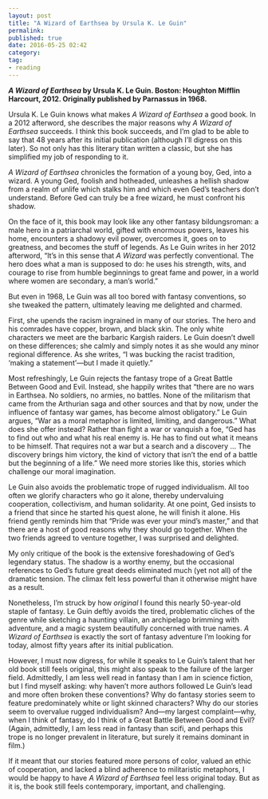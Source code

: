 ```yaml
---
layout: post
title: "A Wizard of Earthsea by Ursula K. Le Guin"
permalink: 
published: true
date: 2016-05-25 02:42
category: 
tag: 
- reading
---
```


***A Wizard of Earthsea* by Ursula K. Le Guin. Boston: Houghton Mifflin Harcourt, 2012. Originally published by Parnassus in 1968.**

Ursula K. Le Guin knows what makes *A Wizard of Earthsea* a good book. In a 2012 afterword, she describes the major reasons why *A Wizard of Earthsea* succeeds. I think this book succeeds, and I’m glad to be able to say that 48 years after its initial publication (although I’ll digress on this later). So not only has this literary titan written a classic, but she has simplified my job of responding to it.

*A Wizard of Earthsea* chronicles the formation of a young boy, Ged, into a wizard. A young Ged, foolish and hotheaded, unleashes a hellish shadow from a realm of unlife which stalks him and which even Ged’s teachers don’t understand. Before Ged can truly be a free wizard, he must confront his shadow.

On the face of it, this book may look like any other fantasy bildungsroman: a male hero in a patriarchal world, gifted with enormous powers, leaves his home, encounters a shadowy evil power, overcomes it, goes on to greatness, and becomes the stuff of legends. As Le Guin writes in her 2012 afterword, “It’s in this sense that *A Wizard* was perfectly conventional. The hero does what a man is supposed to do: he uses his strength, wits, and courage to rise from humble beginnings to great fame and power, in a world where women are secondary, a man’s world.”

But even in 1968, Le Guin was all too bored with fantasy conventions, so she tweaked the pattern, ultimately leaving me delighted and charmed.

First, she upends the racism ingrained in many of our stories. The hero and his comrades have copper, brown, and black skin. The only white characters we meet are the barbaric Kargish raiders. Le Guin doesn’t dwell on these differences; she calmly and simply notes it as she would any minor regional difference. As she writes, “I was bucking the racist tradition, ‘making a statement’—but I made it quietly.”

Most refreshingly, Le Guin rejects the fantasy trope of a Great Battle Between Good and Evil. Instead, she happily writes that “there are no wars in Earthsea. No soldiers, no armies, no battles. None of the militarism that came from the Arthurian saga and other sources and that by now, under the influence of fantasy war games, has become almost obligatory.” Le Guin argues, “War as a moral metaphor is limited, limiting, and dangerous.” What does she offer instead? Rather than fight a war or vanquish a foe, “Ged has to find out who and what his real enemy is. He has to find out what it means to be himself. That requires not a war but a search and a discovery … The discovery brings him victory, the kind of victory that isn’t the end of a battle but the beginning of a life.” We need more stories like this, stories which challenge our moral imagination.

Le Guin also avoids the problematic trope of rugged individualism. All too often we glorify characters who go it alone, thereby undervaluing cooperation, collectivism, and human solidarity. At one point, Ged insists to a friend that since he started his quest alone, he will finish it alone. His friend gently reminds him that “Pride was ever your mind’s master,” and that there are a host of good reasons why they should go together. When the two friends agreed to venture together, I was surprised and delighted.

My only critique of the book is the extensive foreshadowing of Ged’s legendary status. The shadow is a worthy enemy, but the occasional references to Ged’s future great deeds eliminated much (yet not all) of the dramatic tension. The climax felt less powerful than it otherwise might have as a result.

Nonetheless, I’m struck by how *original* I found this nearly 50-year-old staple of fantasy. Le Guin deftly avoids the tired, problematic cliches of the genre while sketching a haunting villain, an archipelago brimming with adventure, and a magic system beautifully concerned with true names. *A Wizard of Earthsea* is exactly the sort of fantasy adventure I’m looking for today, almost fifty years after its initial publication.

However, I must now digress, for while it speaks to Le Guin’s talent that her old book still feels original, this might also speak to the failure of the larger field. Admittedly, I am less well read in fantasy than I am in science fiction, but I find myself asking: why haven’t more authors followed Le Guin’s lead and more often broken these conventions? Why do fantasy stories seem to feature predominately white or light skinned characters? Why do our stories seem to overvalue rugged individualism? And—my largest complaint—why, when I think of fantasy, do I think of a Great Battle Between Good and Evil? (Again, admittedly, I am less read in fantasy than scifi, and perhaps this trope is no longer prevalent in literature, but surely it remains dominant in film.)

If it meant that our stories featured more persons of color, valued an ethic of cooperation, and lacked a blind adherence to militaristic metaphors, I would be happy to have *A Wizard of Earthsea* feel less original today. But as it is, the book still feels contemporary, important, and challenging.

